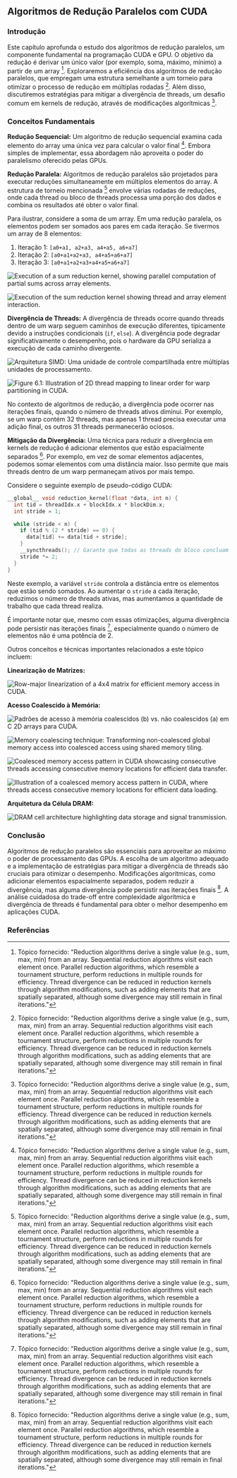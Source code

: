 ## Algoritmos de Redução Paralelos com CUDA

### Introdução

Este capítulo aprofunda o estudo dos algoritmos de redução paralelos, um componente fundamental na programação CUDA e GPU. O objetivo da redução é derivar um único valor (por exemplo, soma, máximo, mínimo) a partir de um array [^1]. Exploraremos a eficiência dos algoritmos de redução paralelos, que empregam uma estrutura semelhante a um torneio para otimizar o processo de redução em múltiplas rodadas [^1]. Além disso, discutiremos estratégias para mitigar a divergência de threads, um desafio comum em kernels de redução, através de modificações algorítmicas [^1].

### Conceitos Fundamentais

**Redução Sequencial:** Um algoritmo de redução sequencial examina cada elemento do array uma única vez para calcular o valor final [^1]. Embora simples de implementar, essa abordagem não aproveita o poder do paralelismo oferecido pelas GPUs.

**Redução Paralela:** Algoritmos de redução paralelos são projetados para executar reduções simultaneamente em múltiplos elementos do array. A estrutura de torneio mencionada [^1] envolve várias rodadas de reduções, onde cada thread ou bloco de threads processa uma porção dos dados e combina os resultados até obter o valor final.

Para ilustrar, considere a soma de um array. Em uma redução paralela, os elementos podem ser somados aos pares em cada iteração. Se tivermos um array de 8 elementos:

1.  Iteração 1: `[a0+a1, a2+a3, a4+a5, a6+a7]`
2.  Iteração 2: `[a0+a1+a2+a3, a4+a5+a6+a7]`
3.  Iteração 3: `[a0+a1+a2+a3+a4+a5+a6+a7]`

![Execution of a sum reduction kernel, showing parallel computation of partial sums across array elements.](./../images/image4.jpg)

![Execution of the sum reduction kernel showing thread and array element interaction.](./../images/image10.jpg)

**Divergência de Threads:** A divergência de threads ocorre quando threads dentro de um warp seguem caminhos de execução diferentes, tipicamente devido a instruções condicionais (`if`, `else`). A divergência pode degradar significativamente o desempenho, pois o hardware da GPU serializa a execução de cada caminho divergente.

![Arquitetura SIMD: Uma unidade de controle compartilhada entre múltiplas unidades de processamento.](./../images/image5.jpg)

![Figure 6.1: Illustration of 2D thread mapping to linear order for warp partitioning in CUDA.](./../images/image8.jpg)

No contexto de algoritmos de redução, a divergência pode ocorrer nas iterações finais, quando o número de threads ativos diminui. Por exemplo, se um warp contém 32 threads, mas apenas 1 thread precisa executar uma adição final, os outros 31 threads permanecerão ociosos.

**Mitigação da Divergência:** Uma técnica para reduzir a divergência em kernels de redução é adicionar elementos que estão espacialmente separados [^1]. Por exemplo, em vez de somar elementos adjacentes, podemos somar elementos com uma distância maior. Isso permite que mais threads dentro de um warp permaneçam ativos por mais tempo.

Considere o seguinte exemplo de pseudo-código CUDA:

```c++
__global__ void reduction_kernel(float *data, int n) {
  int tid = threadIdx.x + blockIdx.x * blockDim.x;
  int stride = 1;

  while (stride < n) {
    if (tid % (2 * stride) == 0) {
      data[tid] += data[tid + stride];
    }
    __syncthreads(); // Garante que todas as threads do bloco concluam a iteração
    stride *= 2;
  }
}
```

Neste exemplo, a variável `stride` controla a distância entre os elementos que estão sendo somados. Ao aumentar o `stride` a cada iteração, reduzimos o número de threads ativas, mas aumentamos a quantidade de trabalho que cada thread realiza.

É importante notar que, mesmo com essas otimizações, alguma divergência pode persistir nas iterações finais [^1], especialmente quando o número de elementos não é uma potência de 2.

Outros conceitos e técnicas importantes relacionados a este tópico incluem:

**Linearização de Matrizes:**

![Row-major linearization of a 4x4 matrix for efficient memory access in CUDA.](./../images/image1.jpg)

**Acesso Coalescido à Memória:**

![Padrões de acesso à memória coalescidos (b) vs. não coalescidos (a) em C 2D arrays para CUDA.](./../images/image2.jpg)

![Memory coalescing technique: Transforming non-coalesced global memory access into coalesced access using shared memory tiling.](./../images/image3.jpg)

![Coalesced memory access pattern in CUDA showcasing consecutive threads accessing consecutive memory locations for efficient data transfer.](./../images/image7.jpg)

![Illustration of a coalesced memory access pattern in CUDA, where threads access consecutive memory locations for efficient data loading.](./../images/image9.jpg)

**Arquitetura da Célula DRAM:**

![DRAM cell architecture highlighting data storage and signal transmission.](./../images/image6.jpg)

### Conclusão

Algoritmos de redução paralelos são essenciais para aproveitar ao máximo o poder de processamento das GPUs. A escolha de um algoritmo adequado e a implementação de estratégias para mitigar a divergência de threads são cruciais para otimizar o desempenho. Modificações algorítmicas, como adicionar elementos espacialmente separados, podem reduzir a divergência, mas alguma divergência pode persistir nas iterações finais [^1]. A análise cuidadosa do trade-off entre complexidade algorítmica e divergência de threads é fundamental para obter o melhor desempenho em aplicações CUDA.

### Referências
[^1]: Tópico fornecido: "Reduction algorithms derive a single value (e.g., sum, max, min) from an array. Sequential reduction algorithms visit each element once. Parallel reduction algorithms, which resemble a tournament structure, perform reductions in multiple rounds for efficiency. Thread divergence can be reduced in reduction kernels through algorithm modifications, such as adding elements that are spatially separated, although some divergence may still remain in final iterations."
<!-- END -->